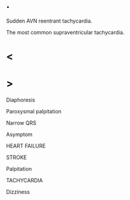 # .

Sudden AVN reentrant tachycardia.

The most common supraventricular tachycardia.

# <

# >

Diaphoresis

Paroxysmal palpitation

Narrow QRS

Asymptom

HEART FAILURE

STROKE

Palpitation

TACHYCARDIA

Dizziness

